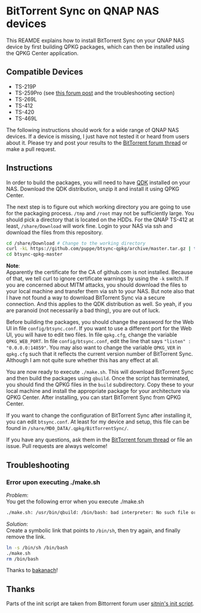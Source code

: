 # BitTorrent Sync on QNAP NAS devices

This REAMDE explains how to install BitTorrent Sync on your QNAP
NAS device by first building QPKG packages, which can then be installed
using the QPKG Center application.

## Compatible Devices

* TS-219P
* TS-259Pro (see [this forum post](http://forum.bittorrent.com/topic/19752-bittorrent-sync-on-qnap-nas-devices/#entry51722)
  and the troubleshooting section)
* TS-269L
* TS-412
* TS-420
* TS-469L

The following instructions should work for a wide range of QNAP NAS
devices. If a device is missing, I just have not tested it or heard
from users about it. Please try and post your results to the [BitTorrent
forum
thread](http://forum.bittorrent.com/topic/19752-bittorrent-sync-on-qnap-nas-devices/)
or make a pull request.

## Instructions

In order to build the packages, you will need to have
[QDK](http://wiki.qnap.com/wiki/QPKG_Development_Guidelines) installed
on your NAS. Download the QDK distribution, unzip it and install it
using QPKG Center.

The next step is to figure out which working directory you are going to
use for the packaging process. `/tmp` and `/root` may not be
sufficiently large. You should pick a directory that is located on the
HDDs. For the QNAP TS-412 at least, `/share/Download` will work fine.
Login to your NAS via ssh and download the files from this repository.

```sh
cd /share/Download # Change to the working directory
curl -kL https://github.com/puppe/btsync-qpkg/archive/master.tar.gz | tar -xz
cd btsync-qpkg-master
```

**Note**:  
Apparently the certificate for the CA of github.com is not installed.
Because of that, we tell curl to ignore certificate warnings by using
the `-k` switch. If you are concerned about MITM attacks, you should
download the files to your local machine and transfer them via ssh to
your NAS. But note also that I have not found a way to download
BitTorrent Sync via a secure connection. And this applies to the QDK
distribution as well. So yeah, if you are paranoid (not necessarily a
bad thing), you are out of luck.

Before building the packages, you should change the password for the Web
UI in file `config/btsync.conf`. If you want to use a different port for
the Web UI, you will have to edit two files. In file `qpkg.cfg`, change
the variable `QPKG_WEB_PORT`. In file `config/btsync.conf`, edit the
line that says `"listen" : "0.0.0.0:14859"`. You may also want to change
the variable `QPKG_VER` in `qpkg.cfg` such that it reflects the current
version number of BitTorrent Sync. Although I am not quite sure whether
this has any effect at all.

You are now ready to execute `./make.sh`. This will download BitTorrent
Sync and then build the packages using `qbuild`. Once the script has
terminated, you should find the QPKG files in the `build` subdirectory.
Copy these to your local machine and install the appropriate package for
your architecture via QPKG Center. After installing, you can start
BitTorrent Sync from QPKG Center.

If you want to change the configuration of BitTorrent Sync after
installing it, you can edit `btsync.conf`. At least for my device and
setup, this file can be found in
`/share/MD0_DATA/.qpkg/BitTorrentSync/`.

If you have any questions, ask them in the [BitTorrent forum
thread](http://forum.bittorrent.com/topic/19752-bittorrent-sync-on-qnap-nas-devices/)
or file an issue. Pull requests are always welcome!

## Troubleshooting

### Error upon executing ./make.sh

*Problem*:  
You get the following error when you execute ./make.sh

```sh
./make.sh: /usr/bin/qbuild: /bin/bash: bad interpreter: No such file or directory
```

*Solution*:  
Create a symbolic link that points to `/bin/sh`, then try again, and
finally remove the link.

```sh
ln -s /bin/sh /bin/bash
./make.sh
rm /bin/bash
```

Thanks to [bakanach](http://forum.bittorrent.com/topic/19752-bittorrent-sync-on-qnap-nas-devices/#entry51722)!

## Thanks

Parts of the init script are taken from Bittorrent forum user
[sitnin's init script](http://forum.bittorrent.com/topic/17218-qnap-ts-210-installer/#entry43514).
